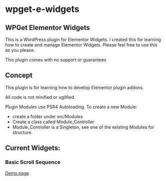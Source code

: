 # wpget-e-widgets
## WPGet Elementor Widgets

This is a WordPress plugin for Elementor Widgets. I created this for learning how to create and manage Elementor Widgets.
Please feel free to use this as you please.

This plugin comes with no support or guarantees

## Concept
This plugin is for learning how to develop Elementor plugin addons. 

All code is not minified or uglified. 

Plugin Modules use PSR4 Autoloading. To create a new Module:
- create a folder under src/Modules
- Create a class called Module_Controller
- Module_Controller is a Singleton, see one of the existing Modules for structure.

## Current Widgets:

### Basic Scroll Sequence
[Demo page ](https://plugins.wpget.net/plugins/wpget-elementor-widgets/scrollsequence/)
